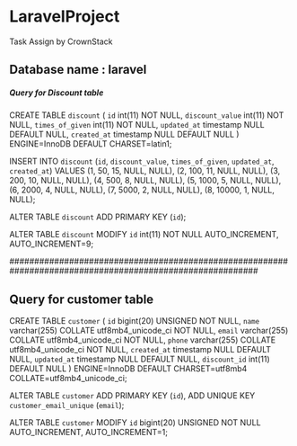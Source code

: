# LaravelProject
Task Assign by CrownStack


## Database name : laravel ##

##### Query for Discount table ######

CREATE TABLE `discount` (
  `id` int(11) NOT NULL,
  `discount_value` int(11) NOT NULL,
  `times_of_given` int(11) NOT NULL,
  `updated_at` timestamp NULL DEFAULT NULL,
  `created_at` timestamp NULL DEFAULT NULL
) ENGINE=InnoDB DEFAULT CHARSET=latin1;

INSERT INTO `discount` (`id`, `discount_value`, `times_of_given`, `updated_at`, `created_at`) VALUES
(1, 50, 15, NULL, NULL),
(2, 100, 11, NULL, NULL),
(3, 200, 10, NULL, NULL),
(4, 500, 8, NULL, NULL),
(5, 1000, 5, NULL, NULL),
(6, 2000, 4, NULL, NULL),
(7, 5000, 2, NULL, NULL),
(8, 10000, 1, NULL, NULL);

ALTER TABLE `discount`
  ADD PRIMARY KEY (`id`);

ALTER TABLE `discount`
  MODIFY `id` int(11) NOT NULL AUTO_INCREMENT, AUTO_INCREMENT=9;
  
##########################################################################################################
## Query for customer table ##

CREATE TABLE `customer` (
  `id` bigint(20) UNSIGNED NOT NULL,
  `name` varchar(255) COLLATE utf8mb4_unicode_ci NOT NULL,
  `email` varchar(255) COLLATE utf8mb4_unicode_ci NOT NULL,
  `phone` varchar(255) COLLATE utf8mb4_unicode_ci NOT NULL,
  `created_at` timestamp NULL DEFAULT NULL,
  `updated_at` timestamp NULL DEFAULT NULL,
  `discount_id` int(11) DEFAULT NULL
) ENGINE=InnoDB DEFAULT CHARSET=utf8mb4 COLLATE=utf8mb4_unicode_ci;

ALTER TABLE `customer`
  ADD PRIMARY KEY (`id`),
  ADD UNIQUE KEY `customer_email_unique` (`email`);

ALTER TABLE `customer`
  MODIFY `id` bigint(20) UNSIGNED NOT NULL AUTO_INCREMENT, AUTO_INCREMENT=1;







